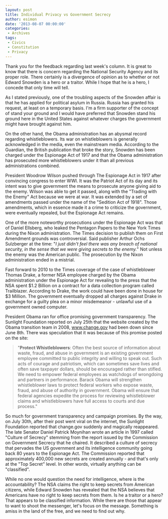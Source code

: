 ```yaml
---
layout: post
title: Individual Privacy vs Government Secrecy
author: esimon
date: '2013-08-07 00:00:00'
categories:
 - Archives
tags:
 - Civics
 - Constitution
 - Privacy
---
```

Thank you for the feedback regarding last week's column. It is great to know that there is concern regarding the National Security Agency and its proper role. There certainly is a divergence of opinion as to whether or not Edward Snowden is a hero or a traitor. While I hope that he is a hero, I concede that only time will tell. 
 
As I stated previously, one of the troubling aspects of the Snowden affair is that he has applied for political asylum in Russia. Russia has granted his request, at least on a temporary basis. I'm a firm supporter of the concept of stand your ground and I would have preferred that Snowden stand his ground here in the United States against whatever charges the government might have brought against him.

On the other hand, the Obama administration has an abysmal record regarding whistleblowers. Its war on whistleblowers is generally acknowledged in the media, even the mainstream media. According to the Guardian, the British publication that broke the story, Snowden has been charged under the Espionage Act of 1917 and that the Obama administration has prosecuted more whistleblowers under it than all previous administrations combined.
 
President Woodrow Wilson pushed through The Espionage Act in 1917 after convincing congress to enter WWI. It was the Patriot Act of its day and its intent was to give government the means to prosecute anyone giving aid to the enemy. Wilson was able to get it passed, along with the "Trading with the Enemy" Act because we were at war. It was extended by a set of amendments passed under the name of the "Sedition Act of 1918". Those amendments, which in essence made it a crime to criticize the government, were eventually repealed, but the Espionage Act remains.
 
One of the more noteworthy prosecutions under the Espionage Act was that of Daniel Ellsberg, who leaked the Pentagon Papers to the New York Times during the Nixon administration. The Times decision to publish them on First Amendment grounds was controversial. Said publisher Arthur Ochs Sulzberger at the time: "_I just didn't feel there was any breach of national security, in the sense that we were giving secrets to the enemy._" Not unless the enemy was the American public. The prosecution by the Nixon administration ended in a mistrial.

Fast forward to 2010 to the Times coverage of the case of whistleblower Thomas Drake, a former NSA employee charged by the Obama administration under the Espionage Act for revealing to the press that the NSA spent $1.2 Billion on a contract for a data collection program called Trailblazer. According to Drake, the work could have been done in house for $3 Million. The government eventually dropped all charges against Drake in exchange for a guilty plea on a minor misdemeanor - unlawful use of a government owned computer. 

President Obama ran for office promising government transparency. The Sunlight Foundation reported on July 25th that the website created by the Obama transition team in 2008, www.change.gov had been down since June 8th. There was speculation that it was because of this promise posted on the site:

> "**Protect Whistleblowers**: Often the best source of information about waste, fraud, and abuse in government is an existing government employee committed to public integrity and willing to speak out. Such acts of courage and patriotism, which can sometimes save lives and often save taxpayer dollars, should be encouraged rather than stifled. We need to empower federal employees as watchdogs of wrongdoing and partners in performance. Barack Obama will strengthen whistleblower laws to protect federal workers who expose waste, fraud, and abuse of authority in government. Obama will ensure that federal agencies expedite the process for reviewing whistleblower claims and whistleblowers have full access to courts and due process."

So much for government transparency and campaign promises. By the way, on July 30th, after their post went viral on the internet, the Sunlight Foundation reported that change.gov suddenly and magically reappeared. 
The late Senator Daniel Patrick Moynihan wrote an article in 1997 called "Culture of Secrecy" stemming from the report issued by the Commission on Government Secrecy that he chaired. It described a culture of secrecy that pervades the US government and its intelligence community going back 80 years to the Espionage Act. The Commission reported that approximately 400,000 new secrets are created annually - and that's only at the "Top Secret" level. In other words, virtually anything can be "classified".

While no one would question the need for intelligence, where is the accountability? The NSA claims the right to keep secrets from American citizens, while Edward Snowden has revealed that the NSA believes that Americans have no right to keep secrets from them. Is he a traitor or a hero? That appears to be classified information. While there are those that appear to want to shoot the messenger, let's focus on the message. Something is amiss in the land of the free, and we need to find out why. 
